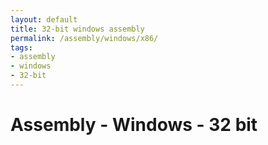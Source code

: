```yaml
---
layout: default
title: 32-bit windows assembly
permalink: /assembly/windows/x86/
tags:
- assembly
- windows
- 32-bit
---
```


Assembly - Windows - 32 bit
===========================
